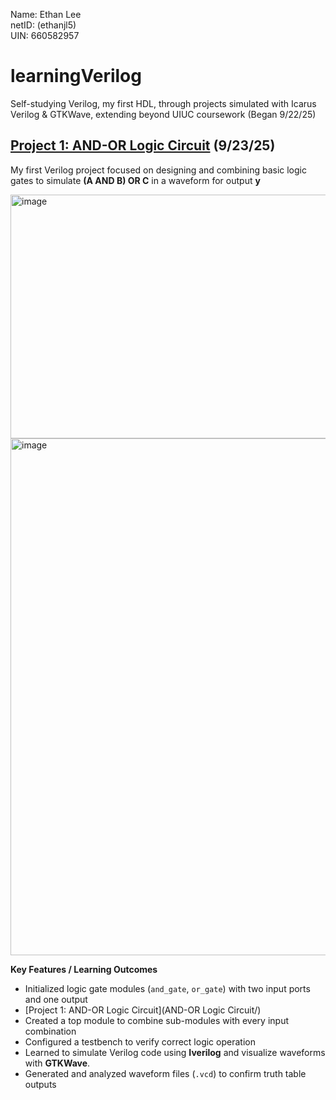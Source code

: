 Name: Ethan Lee  
netID: (ethanjl5)  
UIN: 660582957  

# learningVerilog
Self-studying Verilog, my first HDL, through projects simulated with Icarus Verilog & GTKWave, extending beyond UIUC coursework (Began 9/22/25)

## [Project 1: AND-OR Logic Circuit](https://github.com/LeeT27/learningVerilog/tree/main/AND-OR%20Logic%20Circuit) (9/23/25)
My first Verilog project focused on designing and combining basic logic gates to simulate **(A AND B) OR C** in a waveform for output **y**

<img width="556" height="390" alt="image" src="https://github.com/user-attachments/assets/1c89cbc7-266d-41fd-9b62-3cc2edba1358" />

<img width="1980" height="827" alt="image" src="https://github.com/user-attachments/assets/6e2d9100-16e8-4d67-875c-3d3085666311" />

**Key Features / Learning Outcomes**  
- Initialized logic gate modules (`and_gate`, `or_gate`) with two input ports and one output
- [Project 1: AND-OR Logic Circuit](AND-OR Logic Circuit/)
- Created a top module to combine sub-modules with every input combination
- Configured a testbench to verify correct logic operation
- Learned to simulate Verilog code using **Iverilog** and visualize waveforms with **GTKWave**.
- Generated and analyzed waveform files (`.vcd`) to confirm truth table outputs
